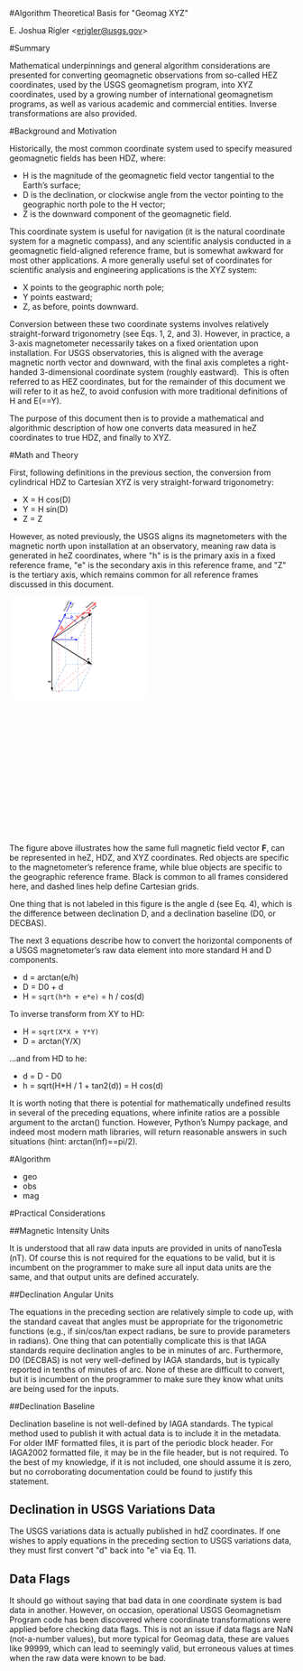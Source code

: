 
#Algorithm Theoretical Basis for "Geomag XYZ"

E. Joshua Rigler &lt;[erigler@usgs.gov](mailto:erigler@usgs.gov)&gt;

#Summary

Mathematical underpinnings and general algorithm considerations are presented for converting geomagnetic observations from so-called HEZ coordinates, used by the USGS geomagnetism program, into XYZ coordinates, used by a growing number of international geomagnetism programs, as well as various academic and commercial entities. Inverse transformations are also provided.

#Background and Motivation

Historically, the most common coordinate system used to specify measured geomagnetic fields has been HDZ, where:

- H is the magnitude of the geomagnetic field vector tangential to the Earth&rsquo;s surface;
- D is the declination, or clockwise angle from the vector pointing to the geographic north pole to the H vector;
- Z is the downward component of the geomagnetic field.


This coordinate system is useful for navigation (it is the natural coordinate system for a magnetic compass), and any scientific analysis conducted in a geomagnetic field-aligned reference frame, but is somewhat awkward for most other applications. A more generally useful set of coordinates for scientific analysis and engineering applications is the XYZ system:



-  X points to the geographic north pole;
-  Y points eastward;
-  Z, as before, points downward.



Conversion between these two coordinate systems involves relatively straight-forward trigonometry (see Eqs. 1, 2, and 3). However, in practice, a 3-axis magnetometer necessarily takes on a fixed orientation upon installation. For USGS observatories, this is aligned with the average magnetic north vector and downward, with the final axis completes a right-handed 3-dimensional coordinate system (roughly eastward). &nbsp;This is often referred to as HEZ coordinates, but for the remainder of this document we will refer to it as heZ, to avoid confusion with more traditional definitions of H and E(==Y).


The purpose of this document then is to provide a mathematical and algorithmic description of how one converts data measured in heZ coordinates to true HDZ, and finally to XYZ.



#Math and Theory

First, following definitions in the previous section, the conversion from cylindrical HDZ to Cartesian XYZ is very straight-forward trigonometry:

- X = H cos(D)
- Y = H sin(D)
- Z = Z

However, as noted previously, the USGS aligns its magnetometers with the magnetic north upon installation at an observatory, meaning raw data is generated in heZ coordinates, where "h" is is the primary axis in a fixed reference frame, "e" is the secondary axis in this reference frame, and "Z" is the tertiary axis, which remains common for all reference frames discussed in this document.

<span style="overflow: hidden; display: inline-block; margin: 0.00px 0.00px; border: 0.00px solid #000000; transform: rotate(0.00rad) translateZ(0px); -webkit-transform: rotate(0.00rad) translateZ(0px); width: 243.38px; height: 418.50px;">![](images/figure.png)</span>

The figure above illustrates how the same full magnetic field vector **F**, can be represented in heZ, HDZ, and XYZ coordinates. Red objects are specific to the magnetometer&rsquo;s reference frame, while blue objects are specific to the geographic reference frame. Black is common to all frames considered here, and dashed lines help define Cartesian grids.

One thing that is not labeled in this figure is the angle d (see Eq. 4), which is the difference between declination D, and a declination baseline (D0, or DECBAS).


The next 3 equations describe how to convert the horizontal components of a USGS magnetometer&rsquo;s raw data element into more standard H and D components.

- d = arctan(e/h)
- D = D0 + d
- H = `sqrt(h*h + e*e)` = h / cos(d)

To inverse transform from XY to HD:

- H = `sqrt(X*X + Y*Y)`
- D = arctan(Y/X)

...and from HD to he:

- d = D - D0
- h = sqrt(H*H / 1 + tan2(d)) = H cos(d)

It is worth noting that there is potential for mathematically undefined results in several of the preceding equations, where infinite ratios are a possible argument to the arctan() function. However, Python&rsquo;s Numpy package, and indeed most modern math libraries, will return reasonable answers in such situations (hint: arctan(Inf)==pi/2).


#Algorithm
- geo
- obs
- mag

#Practical Considerations

##Magnetic Intensity Units

It is understood that all raw data inputs are provided in units of nanoTesla (nT). Of course this is not required for the equations to be valid, but it is incumbent on the programmer to make sure all input data units are the same, and that output units are defined accurately.

##Declination Angular Units

The equations in the preceding section are relatively simple to code up, with the standard caveat that angles must be appropriate for the trigonometric functions (e.g., if sin/cos/tan expect radians, be sure to provide parameters in radians). One thing that can potentially complicate this is that IAGA standards require declination angles to be in minutes of arc. Furthermore, D0&nbsp;(DECBAS)&nbsp;is not very well-defined by IAGA standards, but is typically reported in tenths of minutes of arc. None of these are difficult to convert, but it is incumbent on the programmer to make sure they know what units are being used for the inputs.

##Declination Baseline

Declination baseline is not well-defined by IAGA standards. The typical method used to publish it with actual data is to include it in the metadata. For older IMF formatted files, it is part of the periodic block header. For IAGA2002 formatted file, it may&nbsp;be in the file header, but is not required. To the best of my knowledge, if it is not included, one should assume it is zero, but no corroborating documentation could be found to justify this statement.

## Declination in USGS Variations Data

The&nbsp;USGS variations data is actually published in hdZ coordinates. If one wishes to apply equations in the preceding section to USGS variations data, they must first convert "d" back into "e" via Eq. 11.

## Data Flags

It should go without saying that bad data in one coordinate system is bad data in another. However, on occasion, operational USGS Geomagnetism Program code has been discovered where coordinate transformations were applied before&nbsp;checking data flags. This is not an issue if data flags are NaN (not-a-number values), but more typical for Geomag data, these are values like 99999, which can lead to seemingly valid, but erroneous values at times when the raw data were known to be bad.
